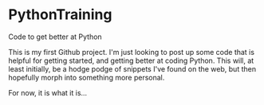 # PythonTraining
Code to get better at Python

This is my first Github project.  I'm just looking to post up some code that is helpful for getting started, and getting better at coding Python.  This will, at least initially, be a hodge podge of snippets I've found on the web, but then hopefully morph into something more personal.  

For now, it is what it is...
